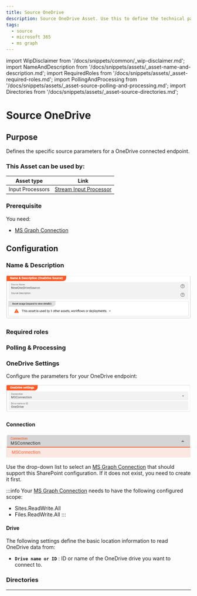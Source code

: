 ```yaml
---
title: Source OneDrive
description: Source OneDrive Asset. Use this to define the technical parameters for an OneDrive source endpoint.
tags:
  - source
  - microsoft 365
  - ms graph
---
```


import WipDisclaimer from '/docs/snippets/common/_wip-disclaimer.md';
import NameAndDescription from '/docs/snippets/assets/_asset-name-and-description.md';
import RequiredRoles from '/docs/snippets/assets/_asset-required-roles.md';
import PollingAndProcessing from '/docs/snippets/assets/_asset-source-polling-and-processing.md';
import Directories from '/docs/snippets/assets/_asset-source-directories.md';

# Source OneDrive

## Purpose

Defines the specific source parameters for a OneDrive connected endpoint. 

### This Asset can be used by:

| Asset type       | Link                                                                       |
|------------------|----------------------------------------------------------------------------|
| Input Processors | [Stream Input Processor](/docs/assets/processors-input/asset-input-stream) |

### Prerequisite

You need:

* [MS Graph Connection](/docs/assets/connections/asset-connection-msgraph)

## Configuration

### Name & Description

![Name & Description (OneDrive Source)](./.asset-source-onedrive_images/1714724371274.png "Name & Description (OneDrive Source)")

<NameAndDescription></NameAndDescription>

### Required roles

<RequiredRoles></RequiredRoles>

### Polling & Processing

<PollingAndProcessing></PollingAndProcessing>

### OneDrive Settings

Configure the parameters for your OneDrive endpoint:

![Setting (OneDrive Source)](./.asset-source-onedrive_images/1714724949144.png "Setting (OneDrive Source)")

#### Connection

![MSGraph Connection drop-down list](./.asset-source-sharepoint_images/1714663912005.png "MSGraph Connection drop-down list")

Use the drop-down list to select an [MS Graph Connection](/docs/assets/connections/asset-connection-msgraph) that should
support this SharePoint configuration. If it does not exist, you need to create it first.

:::info
Your [MS Graph Connection](/docs/assets/connections/asset-connection-msgraph) needs to have the following configured scope:
* Sites.ReadWrite.All
* Files.ReadWrite.All
:::


#### Drive

The following settings define the basic location information to read OneDrive data from:

* **`Drive name or ID`** : ID or name of the OneDrive drive you want to connect to.

### Directories

<Directories></Directories>

---

<WipDisclaimer></WipDisclaimer>

